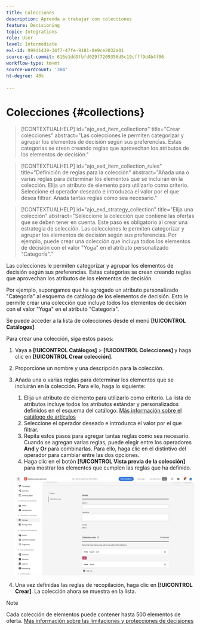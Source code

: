 ```yaml
---
title: Colecciones
description: Aprenda a trabajar con colecciones
feature: Decisioning
topic: Integrations
role: User
level: Intermediate
exl-id: 099d1439-34f7-47fe-9181-0e9ce2032a01
source-git-commit: 616e1dd9fbfd029f7209356d5c19cfff9d4b4f06
workflow-type: tm+mt
source-wordcount: '384'
ht-degree: 48%

---
```


# Colecciones {#collections}

>[!CONTEXTUALHELP]
>id="ajo_exd_item_collections"
>title="Crear colecciones"
>abstract="Las colecciones le permiten categorizar y agrupar los elementos de decisión según sus preferencias. Estas categorías se crean creando reglas que aprovechan los atributos de los elementos de decisión."

>[!CONTEXTUALHELP]
>id="ajo_exd_item_collection_rules"
>title="Definición de reglas para la colección"
>abstract="Añada una o varias reglas para determinar los elementos que se incluirán en la colección. Elija un atributo de elemento para utilizarlo como criterio. Seleccione el operador deseado e introduzca el valor por el que desea filtrar. Añada tantas reglas como sea necesario."

>[!CONTEXTUALHELP]
>id="ajo_exd_strategy_collection"
>title="Elija una colección"
>abstract="Seleccione la colección que contiene las ofertas que se deben tener en cuenta. Este paso es obligatorio al crear una estrategia de selección. Las colecciones le permiten categorizar y agrupar los elementos de decisión según sus preferencias. Por ejemplo, puede crear una colección que incluya todos los elementos de decisión con el valor &quot;Yoga&quot; en el atributo personalizado &quot;Categoría&quot;."

Las colecciones le permiten categorizar y agrupar los elementos de decisión según sus preferencias. Estas categorías se crean creando reglas que aprovechan los atributos de los elementos de decisión.

Por ejemplo, supongamos que ha agregado un atributo personalizado &quot;Categoría&quot; al esquema de catálogo de los elementos de decisión. Esto le permite crear una colección que incluye todos los elementos de decisión con el valor &quot;Yoga&quot; en el atributo &quot;Categoría&quot;.

Se puede acceder a la lista de colecciones desde el menú **[!UICONTROL Catálogos]**.

Para crear una colección, siga estos pasos:

1. Vaya a **[!UICONTROL Catálogos]** > **[!UICONTROL Colecciones]** y haga clic en **[!UICONTROL Crear colección]**.
1. Proporcione un nombre y una descripción para la colección.
1. Añada una o varias reglas para determinar los elementos que se incluirán en la colección. Para ello, haga lo siguiente:

   1. Elija un atributo de elemento para utilizarlo como criterio. La lista de atributos incluye todos los atributos estándar y personalizados definidos en el esquema del catálogo. [Más información sobre el catálogo de artículos](catalogs.md)
   1. Seleccione el operador deseado e introduzca el valor por el que filtrar.
   1. Repita estos pasos para agregar tantas reglas como sea necesario. Cuando se agregan varias reglas, puede elegir entre los operadores **And** y **Or** para combinarlas. Para ello, haga clic en el distintivo del operador para cambiar entre las dos opciones.
   1. Haga clic en el botón **[!UICONTROL Vista previa de la colección]** para mostrar los elementos que cumplen las reglas que ha definido.

   ![](assets/collection-create.png)

1. Una vez definidas las reglas de recopilación, haga clic en **[!UICONTROL Crear]**. La colección ahora se muestra en la lista.

>[!NOTE]
>
>Cada colección de elementos puede contener hasta 500 elementos de oferta. [Más información sobre las limitaciones y protecciones de decisiones](gs-experience-decisioning.md#guardrails)
